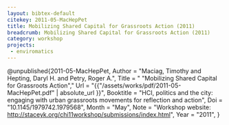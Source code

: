 ```yaml
---
layout: bibtex-default
citekey: 2011-05-MacHepPet
title: Mobilizing Shared Capital for Grassroots Action (2011)
breadcrumb: Mobilizing Shared Capital for Grassroots Action (2011)
category: workshop
projects:
 - enviromatics
---
```

@unpublished{2011-05-MacHepPet,
	Author =  "Maciag, Timothy and Hepting, Daryl H. and Petry, Roger A.",
	Title = " "Mobilizing Shared Capital for Grassroots Action","
	Url = \"{{"/assets/works/pdf/2011-05-MacHepPet.pdf" | absolute_url }}\",
	Booktitle =  "HCI, politics and the city: engaging with urban grassroots movements for reflection and action",
	Doi =  "10.1145/1979742.1979568",
	Month =  "May",
	Note =  "Workshop website: http://staceyk.org/chi11workshop/submissions/index.html",
	Year =  "2011",
}
